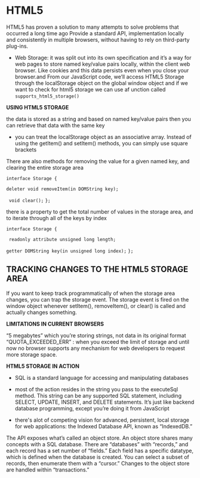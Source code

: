 # HTML5
HTML5 has proven a solution to many attempts to solve problems that occurred a long time ago Provide a standard API, implementation locally and consistently in multiple browsers, without having to rely on third-party plug-ins.

+ Web Storage: it was split out into its own specification and it’s a way for web pages to store named key/value pairs locally, within the client web browser. Like cookies and this data persists even when you close your browser.and From our JavaScript code, we’ll access HTML5 Storage through the localStorage object on the global window object and if we want to check for html5 storage we can use af unction called `supports_html5_storage()`


**USING HTML5 STORAGE**

the data is stored as a string and based on named key/value pairs then you can retrieve that data with the same key

+ you can treat the localStorage object as an associative array. Instead of using the getItem() and setItem() methods, you can simply use square brackets

There are also methods for removing the value for a given named key, and clearing the entire storage area

`interface Storage {`

  `deleter void removeItem(in DOMString key);`

 ` void clear();`
`};`

there is a property to get the total number of values in the storage area, and to iterate through all of the keys by index

`interface Storage {`

 ` readonly attribute unsigned long length;`

  `getter DOMString key(in unsigned long index);`
`};`

## TRACKING CHANGES TO THE HTML5 STORAGE AREA

If you want to keep track programmatically of when the storage area changes, you can trap the storage event. The storage event is fired on the window object whenever setItem(), removeItem(), or clear() is called and actually changes something.

**LIMITATIONS IN CURRENT BROWSERS**

“5 megabytes” which you’re storing strings, not data in its original format
“QUOTA_EXCEEDED_ERR” : when you exceed the limit of storage and until now no browser supports any mechanism for web developers to request more storage space.

**HTML5 STORAGE IN ACTION**

+ SQL is a standard language for accessing and manipulating databases

+ most of the action resides in the string you pass to the executeSql method. This string can be any supported SQL statement, including SELECT, UPDATE, INSERT, and DELETE statements. It’s just like backend database programming, except you’re doing it from JavaScript

+ there's alot of competing vision for advanced, persistent, local storage for web applications: the Indexed Database API, known as “IndexedDB.”

The API exposes what’s called an object store. An object store shares many concepts with a SQL database. There are “databases” with “records,” and each record has a set number of “fields.” Each field has a specific datatype, which is defined when the database is created. You can select a subset of records, then enumerate them with a “cursor.” Changes to the object store are handled within “transactions.”